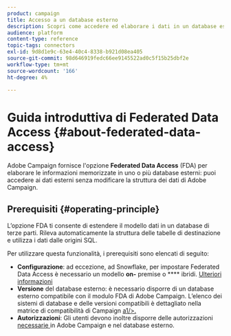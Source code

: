 ```yaml
---
product: campaign
title: Accesso a un database esterno
description: Scopri come accedere ed elaborare i dati in un database esterno
audience: platform
content-type: reference
topic-tags: connectors
exl-id: 9d8d1e9c-63e4-40c4-8338-b921d08ea405
source-git-commit: 98d646919fedc66ee9145522ad0c5f15b25dbf2e
workflow-type: tm+mt
source-wordcount: '166'
ht-degree: 4%

---
```


# Guida introduttiva di Federated Data Access {#about-federated-data-access}

Adobe Campaign fornisce l&#39;opzione **Federated Data Access** (FDA) per elaborare le informazioni memorizzate in uno o più database esterni: puoi accedere ai dati esterni senza modificare la struttura dei dati di Adobe Campaign.

## Prerequisiti {#operating-principle}

L’opzione FDA ti consente di estendere il modello dati in un database di terze parti. Rileva automaticamente la struttura delle tabelle di destinazione e utilizza i dati dalle origini SQL.

Per utilizzare questa funzionalità, i prerequisiti sono elencati di seguito:

* **Configurazione**: ad eccezione, ad Snowflake, per impostare Federated Data Access è necessario un modello  **on-** premise o  **** ibridi. [Ulteriori informazioni](../../installation/using/hosting-models.md)
* **Versione** del database esterno: è necessario disporre di un database esterno compatibile con il modulo FDA di Adobe Campaign. L’elenco dei sistemi di database e delle versioni compatibili è dettagliato nella matrice di compatibilità di Campaign [a1/>.](../../rn/using/compatibility-matrix.md#FederatedDataAccessFDA)
* **Autorizzazioni**: Gli utenti devono inoltre disporre delle autorizzazioni  [necessarie ](../../installation/using/remote-database-access-rights.md) in Adobe Campaign e nel database esterno.

